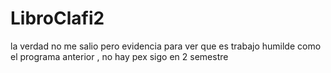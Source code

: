 # LibroClafi2
la verdad no me salio pero evidencia para ver que es trabajo humilde como el programa anterior , no hay pex sigo en 2 semestre
